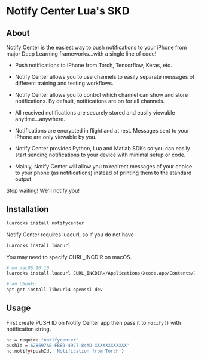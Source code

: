# Notify Center Lua's SKD

## About

Notify Center is the easiest way to push notifications to your iPhone from major Deep Learning frameworks...with a single line of code!

- Push notifications to iPhone from Torch, Tensorflow, Keras, etc.

- Notify Center allows you to use channels to easily separate messages of different training and testing workflows.

- Notify Center allows you to control which channel can show and store notifications. By default, notifications are on for all channels.

- All received notifications are securely stored and easily viewable anytime...anywhere.

- Notifications are encrypted in flight and at rest. Messages sent to your iPhone are only viewable by you.

- Notify Center provides  Python, Lua and Matlab SDKs so you can easily start sending notifications to your device with minimal setup or code.

- Mainly, Notify Center will allow you to redirect messages of your choice to your phone (as notifications) instead of printing them to the standard output. 

Stop waiting! We'll notify you!

## Installation


```bash
luarocks install notifycenter
```

Notify Center requires luacurl, so if you do not have
```bash
luarocks install luacurl
``` 

You may need to specify CURL_INCDIR on macOS.
```bash
# on macOS 10.10
luarocks install luacurl CURL_INCDIR=/Applications/Xcode.app/Contents/Developer/Toolchains/XcodeDefault.xctoolchain/usr/lib/swift-migrator/sdks/MacOSX.sdk/usr/include/

# on Ubuntu
apt-get install libcurl4-openssl-dev
```

## Usage

First create PUSH ID on Notify Center app then pass it to `notify()` with notification string.
```bash
nc = require "notifycenter"
pushId ='628697AB-FBB9-49C7-84AD-XXXXXXXXXXXX'
nc.notify(pushId, 'Notification from Torch')
```
 
